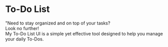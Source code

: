<b>
<h1>
  To-Do List
</h1>
</b>

"Need to stay organized and on top of your tasks?
<br>
Look no further!
<br>
My To-Do List UI is a simple yet effective tool designed to help you manage your daily To-Dos.
<br>

